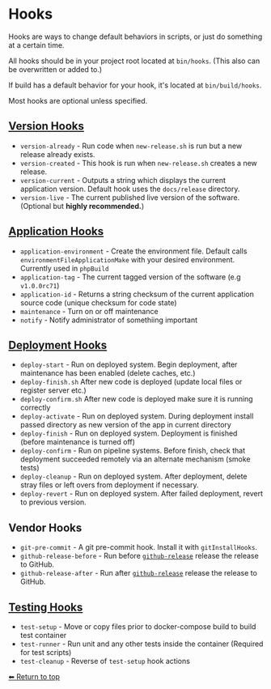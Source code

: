 # Hooks

Hooks are ways to change default behaviors in scripts, or just do something at a certain time.

All hooks should be in your project root located at `bin/hooks`. (This also can be overwritten or added to.)

If build has a default behavior for your hook, it's located at `bin/build/hooks`.

Most hooks are optional unless specified.

## [Version Hooks](../tools/version.md)

- `version-already` - Run code when `new-release.sh` is run but a new release already exists.
- `version-created` - This hook is run when `new-release.sh` creates a new release.
- `version-current` - Outputs a string which displays the current application version. Default hook uses the
  `docs/release` directory.
- `version-live` - The current published live version of the software. (Optional but **highly recommended.**)

## [Application Hooks](../tools/application.md)

- `application-environment` - Create the environment file. Default calls `environmentFileApplicationMake` with your
  desired environment. Currently used in `phpBuild`
- `application-tag` - The current tagged version of the software (e.g `v1.0.0rc71`)
- `application-id` - Returns a string checksum of the current application source code (unique checksum for code state)
- `maintenance` - Turn on or off maintenance
- `notify` - Notify administrator of somethiing important

## [Deployment Hooks](../tools/deploy.md)

- `deploy-start` - Run on deployed system. Begin deployment, after maintenance has been enabled (delete caches, etc.)
- `deploy-finish.sh` After new code is deployed (update local files or register server etc.)
- `deploy-confirm.sh` After new code is deployed make sure it is running correctly
- `deploy-activate` - Run on deployed system. During deployment install passed directory as new version of the app in
  current directory
- `deploy-finish` - Run on deployed system. Deployment is finished (before maintenance is turned off)
- `deploy-confirm` - Run on pipeline systems. Before finish, check that deployment succeeded remotely via an alternate
  mechanism (smoke tests)
- `deploy-cleanup` - Run on deployed system. After deployment, delete stray files or left overs from deployment if
  necessary.
- `deploy-revert` - Run on deployed system. After failed deployment, revert to previous version.

## Vendor Hooks

- `git-pre-commit` - A git pre-commit hook. Install it with `gitInstallHooks`.
- `github-release-before` - Run before [`github-release`](hooks/github-release.md) release the release to GitHub.
- `github-release-after` - Run after [`github-release`]( hooks/github-release.md) release the release to GitHub.

## [Testing Hooks](hooks/test.md)

- `test-setup` - Move or copy files prior to docker-compose build to build test container
- `test-runner` - Run unit and any other tests inside the container (Required for test scripts)
- `test-cleanup` - Reverse of `test-setup` hook actions

[⬅ Return to top](index.md)
